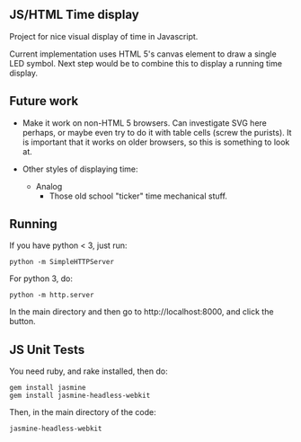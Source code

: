 JS/HTML Time display
--------------------

Project for nice visual display of time in Javascript.

Current implementation uses HTML 5's canvas element to draw a single LED symbol. Next step would be to combine this to display a running time display.

Future work
----------
- Make it work on non-HTML 5 browsers. Can investigate SVG here perhaps,
  or maybe even try to do it with table cells (screw the purists). It
  is important that it works on older browsers, so this is something
  to look at.

- Other styles of displaying time:
  	- Analog
        - Those old school "ticker" time mechanical stuff.

Running
-------
If you have python < 3, just run:

    python -m SimpleHTTPServer

For python 3, do:

    python -m http.server

In the main directory and then go to http://localhost:8000, and click the button.

JS Unit Tests
-------------

You need ruby, and rake installed, then do:

	gem install jasmine
	gem install jasmine-headless-webkit

Then, in the main directory of the code:

	jasmine-headless-webkit



